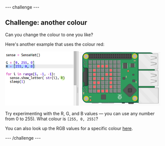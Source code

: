 --- challenge ---

## Challenge: another colour

Can you change the colour to one you like?

Here's another example that uses the colour red:

![screenshot](images/timer-red.png)

Try experimenting with the R, G, and B values — you can use any number from 0 to 255). What colour is `[255, 0, 255]`?

You can also look up the RGB values for a specific colour <a href="http://jumpto.cc/colours" target="_blank">here</a>.

--- /challenge ---
